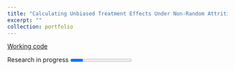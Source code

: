 ```yaml
---
title: "Calculating Unbiased Treatment Effects Under Non-Random Attrition (with David Miller and Jacob Montgomery)"
excerpt: ""
collection: portfolio
---
```

<style type="text/css" rel="stylesheet">
.progress { margin-left: auto; margin-right:auto; }
</style>

[Working code](https://github.com/RydenButler/attritR)

Research in progress
<progress>Researching...</progress>
